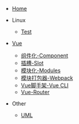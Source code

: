 <!-- docs/_sidebar.md -->

* [Home](/)

* Linux
  * [Test](/Linux/a.md)

* [Vue](/vue/)
  * [组件化-Component](vue/component.md)
  * [插槽-Slot](vue/slot.md)
  * [模块化-Modules](vue/modules.md)
  * [模块打包器-Webpack](vue/webpack.md)
  * [Vue脚手架-Vue CLI](vue/vue_cli.md)
  * [Vue-Router](vue/vue_router.md)

* Other
  * [UML](others/uml/uml.md)
